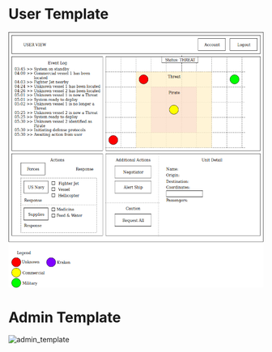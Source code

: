 # User Template

![user_template](/UserTemplate.png)


# Admin Template

![admin_template](/AdminTemplate.png)
